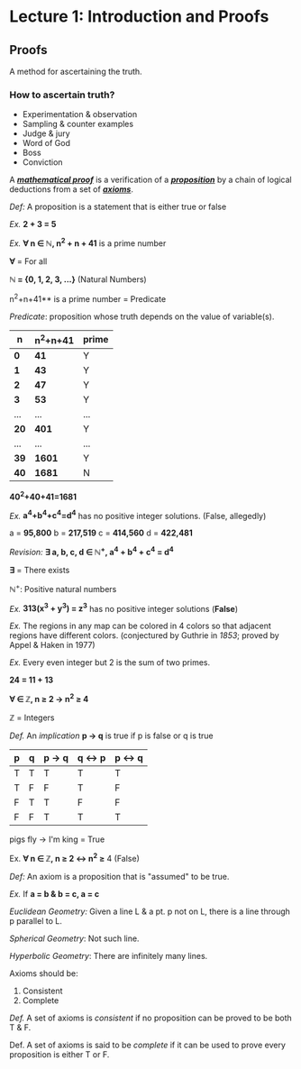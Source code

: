 # Lecture 1: Introduction and Proofs

## Proofs

A method for ascertaining the truth.

### How to ascertain truth?

* Experimentation & observation
* Sampling & counter examples
* Judge & jury
* Word of God
* Boss
* Conviction

A <ins>***mathematical proof***</ins> is a verification of a <ins>***proposition***</ins> by a chain of logical deductions from a set of <ins>***axioms***</ins>.

*Def:* A proposition is a statement that is either true or false

*Ex.* **2 + 3 = 5**

*Ex.* **$\forall$ n $\in$ $\mathbb{N}$, n<sup>2</sup> + n + 41** is a prime number

**$\forall$** = For all

**$\mathbb{N}$ = {0, 1, 2, 3, ...}** (Natural Numbers)

n<sup>2</sup>+n+41** is a prime number = Predicate

*Predicate*: proposition whose truth depends on the value of variable(s).

| **n** | **n<sup>2</sup>+n+41** | prime |
| ----- | ---------------------- | ----- |
| **0** | **41**                 | Y     |
| **1** | **43**                 | Y     |
| **2** | **47**                 | Y     |
| **3** | **53**                 | Y     |
| ...   | ...                    | ...   |
| **20**| **401**                | Y     |
| ...   | ...                    | ...   |
| **39**| **1601**               | Y     |
| **40**| **1681**               | N     |


**40<sup>2</sup>+40+41=1681**

*Ex.* **a<sup>4</sup>+b<sup>4</sup>+c<sup>4</sup>=d<sup>4</sup>** has no positive integer solutions. (False, allegedly)

a = **95,800**
b = **217,519**
c = **414,560**
d = **422,481**

*Revision:* **$\exists$ a, b, c, d $\in$ $\mathbb{N}$<sup>+</sup>, a<sup>4</sup> + b<sup>4</sup> + c<sup>4</sup> = d<sup>4</sup>**

**$\exists$** = There exists

$\mathbb{N}$<sup>+</sup>: Positive natural numbers

*Ex.* **313(x<sup>3</sup> + y<sup>3</sup>) = z<sup>3</sup>** has no positive integer solutions (**False**)

*Ex.* The regions in any map can be colored in 4 colors so that adjacent regions have different colors. (conjectured by Guthrie in *1853*; proved by Appel & Haken in 1977)

*Ex.* Every even integer but 2 is the sum of two primes.

**24 = 11 + 13**

**$\forall$ $\in$ $\mathbb{Z}$, n $\geq$ 2 $\rightarrow$ n<sup>2</sup> $\geq$ 4**

$\mathbb{Z}$ = Integers

*Def.* An *implication* **p $\rightarrow$ q** is true if p is false or q is true

p | q | p $\rightarrow$ q| q $\leftrightarrow$ p | p $\leftrightarrow$ q |
--|---|------------------|-----------------------|-----------------------|
T | T | T                | T                     | T
T | F | F                | T                     | F
F | T | T                | F                     | F
F | F | T                | T                     | T

pigs fly $\rightarrow$ I'm king = True

Ex. **$\forall$ n $\in$ $\mathbb{Z}$, n $\geq$  2 $\leftrightarrow$ n<sup>2</sup> $\geq$** 4 (False)

*Def:* An axiom is a proposition that is "assumed" to be true.

*Ex.* If **a = b & b = c, a = c**

*Euclidean Geometry:* Given a line L & a pt. p not on L, there is a line through p parallel to L.

*Spherical Geometry*: Not such line.

*Hyperbolic Geometry*: There are infinitely many lines.

Axioms should be:
1. Consistent
2. Complete

*Def.* A set of axioms is *consistent* if no proposition can be proved to be both T & F.

Def. A set of axioms is said to be *complete* if it can be used to prove every proposition is either T or F.
